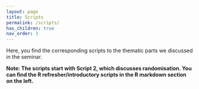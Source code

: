 ```yaml
---
layout: page
title: Scripts
permalink: /scripts/
has_children: true
nav_order: 3
---
```


Here, you find the corresponding scripts to the thematic parts we discussed in the seminar.

**Note: The scripts start with Script 2, which discusses randomisation. You can find the R refresher/introductory scripts in the R markdown section on the left.**
